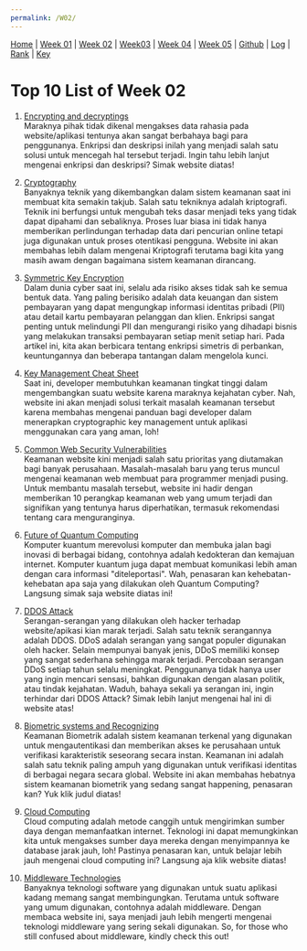 ```yaml
---
permalink: /W02/
---
```


[Home](https://nadifahsn.github.io/os211/) | [Week 01](https://nadifahsn.github.io/os211/W01/) | [Week 02](https://nadifahsn.github.io/os211/W02/) | [Week03](https://nadifahsn.github.io/os211/W03/) | [Week 04](https://nadifahsn.github.io/os211/W04/) | [Week 05](https://nadifahsn.github.io/os211/W05/) | [Github](https://github.com/nadifahsn/os211) | [Log](https://nadifahsn.github.io/os211/TXT/mylog.txt) | [Rank](https://nadifahsn.github.io/os211/TXT/myrank.txt) | [Key](https://nadifahsn.github.io/os211/TXT/mypubkey.txt) 

# Top 10 List of Week 02

1. [Encrypting and decryptings](https://www.guru99.com/difference-encryption-decryption.html)<br>
    Maraknya pihak tidak dikenal mengakses data rahasia pada website/aplikasi tentunya akan sangat berbahaya bagi para penggunanya. Enkripsi dan deskripsi inilah yang menjadi salah satu solusi untuk mencegah hal tersebut terjadi. Ingin tahu lebih lanjut mengenai enkripsi dan deskripsi? Simak website diatas!

2. [Cryptography](https://www.monitorteknologi.com/pengertian-kriptografi/)<br>
    Banyaknya teknik yang dikembangkan dalam sistem keamanan saat ini membuat kita semakin takjub. Salah satu tekniknya adalah kriptografi. Teknik ini berfungsi untuk mengubah teks dasar menjadi teks yang tidak dapat dipahami dan sebaliknya. Proses luar biasa ini tidak hanya memberikan perlindungan terhadap data dari pencurian online tetapi juga digunakan untuk proses otentikasi pengguna. Website ini akan membahas lebih dalam mengenai Kriptografi terutama bagi kita yang masih awam dengan bagaimana sistem keamanan dirancang.

3. [Symmetric Key Encryption](https://www.cryptomathic.com/news-events/blog/symmetric-key-encryption-why-where-and-how-its-used-in-banking)<br>
    Dalam dunia cyber saat ini, selalu ada risiko akses tidak sah ke semua bentuk data. Yang paling berisiko adalah data keuangan dan sistem pembayaran yang dapat mengungkap informasi identitas pribadi (PII) atau detail kartu pembayaran pelanggan dan klien. Enkripsi sangat penting untuk melindungi PII dan mengurangi risiko yang dihadapi bisnis yang melakukan transaksi pembayaran setiap menit setiap hari. Pada artikel ini, kita akan berbicara tentang enkripsi simetris di perbankan, keuntungannya dan beberapa tantangan dalam mengelola kunci.

4. [Key Management Cheat Sheet](https://cheatsheetseries.owasp.org/cheatsheets/Key_Management_Cheat_Sheet.html)<br>
    Saat ini, developer membutuhkan keamanan tingkat tinggi dalam mengembangkan suatu website karena maraknya kejahatan cyber. Nah, website ini akan menjadi solusi terkait masalah keamanan tersebut karena membahas mengenai panduan bagi developer dalam menerapkan cryptographic key management untuk aplikasi menggunakan cara yang aman, loh!

5. [Common Web Security Vulnerabilities](https://www.toptal.com/security/10-most-common-web-security-vulnerabilities)<br>
    Keamanan website kini menjadi salah satu prioritas yang diutamakan bagi banyak perusahaan. Masalah-masalah baru yang terus muncul mengenai keamanan web membuat para programmer menjadi pusing. Untuk membantu masalah tersebut, website ini hadir dengan memberikan 10 perangkap keamanan web yang umum terjadi dan signifikan yang tentunya harus diperhatikan, termasuk rekomendasi tentang cara menguranginya.

6. [Future of Quantum Computing](https://www.bosch.com/stories/future-of-quantum-computing/)<br>
    Komputer kuantum merevolusi komputer dan membuka jalan bagi inovasi di berbagai bidang, contohnya adalah kedokteran dan kemajuan internet. Komputer kuantum juga dapat membuat komunikasi lebih aman dengan cara informasi "diteleportasi". Wah, penasaran kan kehebatan-kehebatan apa saja yang dilakukan oleh Quantum Computing? Langsung simak saja website diatas ini!

7. [DDOS Attack](https://us.norton.com/internetsecurity-emerging-threats-what-is-a-ddos-attack-30sectech-by-norton.html)<br>
    Serangan-serangan yang dilakukan oleh hacker terhadap website/apikasi kian marak terjadi. Salah satu teknik serangannya adalah DDOS. DDoS adalah serangan yang sangat populer digunakan oleh hacker. Selain mempunyai banyak jenis, DDoS memiliki konsep yang sangat sederhana sehingga marak terjadi. Percobaan serangan DDoS setiap tahun selalu meningkat. Penggunanya tidak hanya user yang ingin mencari sensasi, bahkan digunakan dengan alasan politik, atau tindak kejahatan. Waduh, bahaya sekali ya serangan ini, ingin terhindar dari DDOS Attack? Simak lebih lanjut mengenai hal ini di website atas!

8. [Biometric systems and Recognizing](https://www.thalesgroup.com/en/markets/digital-identity-and-security/government/inspired/biometrics)<br>
    Keamanan Biometrik adalah sistem keamanan terkenal yang digunakan untuk mengautentikasi dan memberikan akses ke perusahaan untuk verifikasi karakteristik seseorang secara instan. Keamanan ini adalah salah satu teknik paling ampuh yang digunakan untuk verifikasi identitas di berbagai negara secara global. Website ini akan membahas hebatnya sistem keamanan biometrik yang sedang sangat happening, penasaran kan? Yuk klik judul diatas!

9. [Cloud Computing](https://www.baeldung.com/linux/grep-sed-awk-differences)<br>
    Cloud computing adalah metode canggih untuk mengirimkan sumber daya dengan memanfaatkan internet. Teknologi ini dapat memungkinkan kita untuk mengakses sumber daya mereka dengan menyimpannya ke database jarak jauh, loh! Pastinya penasaran kan, untuk belajar lebih jauh mengenai cloud computing ini? Langsung aja klik website diatas!

10. [Middleware Technologies](https://searchapparchitecture.techtarget.com/definition/middleware)<br>
    Banyaknya teknologi software yang digunakan untuk suatu aplikasi kadang memang sangat membingungkan. Terutama untuk software yang umum digunakan, contohnya adalah middleware. Dengan membaca website ini, saya menjadi jauh lebih mengerti mengenai teknologi middleware yang sering sekali digunakan.  So, for those who still confused about middleware, kindly check this out!
